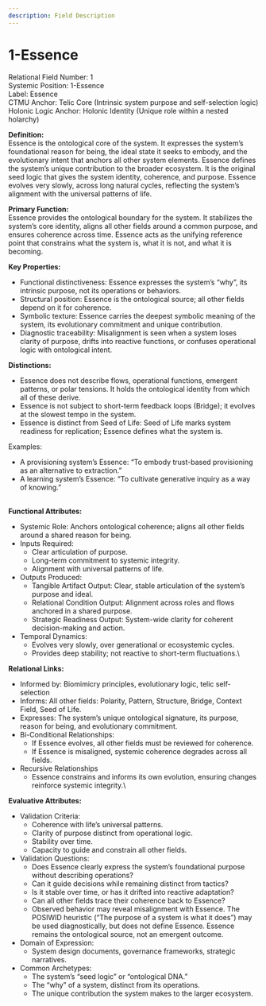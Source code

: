 ```yaml
---
description: Field Description
---
```


# 1-Essence

Relational Field Number: 1\
Systemic Position: 1-Essence\
Label: Essence\
CTMU Anchor: Telic Core (Intrinsic system purpose and self-selection logic)\
Holonic Logic Anchor: Holonic Identity (Unique role within a nested holarchy)

**Definition:**\
Essence is the ontological core of the system. It expresses the system’s foundational reason for being, the ideal state it seeks to embody, and the evolutionary intent that anchors all other system elements. Essence defines the system’s unique contribution to the broader ecosystem. It is the original seed logic that gives the system identity, coherence, and purpose. Essence evolves very slowly, across long natural cycles, reflecting the system’s alignment with the universal patterns of life.

**Primary Function:**\
Essence provides the ontological boundary for the system. It stabilizes the system’s core identity, aligns all other fields around a common purpose, and ensures coherence across time. Essence acts as the unifying reference point that constrains what the system is, what it is not, and what it is becoming.

**Key Properties:**

* Functional distinctiveness: Essence expresses the system’s “why”, its intrinsic purpose, not its operations or behaviors.
* Structural position: Essence is the ontological source; all other fields depend on it for coherence.
* Symbolic texture: Essence carries the deepest symbolic meaning of the system, its evolutionary commitment and unique contribution.
* Diagnostic traceability: Misalignment is seen when a system loses clarity of purpose, drifts into reactive functions, or confuses operational logic with ontological intent.

**Distinctions:**

* Essence does not describe flows, operational functions, emergent patterns, or polar tensions. It holds the ontological identity from which all of these derive.
* Essence is not subject to short-term feedback loops (Bridge); it evolves at the slowest tempo in the system.
* Essence is distinct from Seed of Life: Seed of Life marks system readiness for replication; Essence defines what the system is.

Examples:

* A provisioning system’s Essence: “To embody trust-based provisioning as an alternative to extraction.”
* A learning system’s Essence: “To cultivate generative inquiry as a way of knowing.”

\
**Functional Attributes:**

* Systemic Role: Anchors ontological coherence; aligns all other fields around a shared reason for being.
* Inputs Required:
  * Clear articulation of purpose.
  * Long-term commitment to systemic integrity.
  * Alignment with universal patterns of life.
* Outputs Produced:
  * Tangible Artifact Output: Clear, stable articulation of the system’s purpose and ideal.
  * Relational Condition Output: Alignment across roles and flows anchored in a shared purpose.
  * Strategic Readiness Output: System-wide clarity for coherent decision-making and action.
* Temporal Dynamics:
  * Evolves very slowly, over generational or ecosystemic cycles.
  * Provides deep stability; not reactive to short-term fluctuations.\


**Relational Links:**

* Informed by: Biomimicry principles, evolutionary logic, telic self-selection
* Informs: All other fields: Polarity, Pattern, Structure, Bridge, Context Field, Seed of Life.
* Expresses: The system’s unique ontological signature, its purpose, reason for being, and evolutionary commitment.
* Bi-Conditional Relationships:
  * If Essence evolves, all other fields must be reviewed for coherence.
  * If Essence is misaligned, systemic coherence degrades across all fields.
* Recursive Relationships
  * Essence constrains and informs its own evolution, ensuring changes reinforce systemic integrity.\


**Evaluative Attributes:**

* Validation Criteria:
  * Coherence with life’s universal patterns.
  * Clarity of purpose distinct from operational logic.
  * Stability over time.
  * Capacity to guide and constrain all other fields.
* Validation Questions:
  * Does Essence clearly express the system’s foundational purpose without describing operations?
  * Can it guide decisions while remaining distinct from tactics?
  * Is it stable over time, or has it drifted into reactive adaptation?
  * Can all other fields trace their coherence back to Essence?
  * Observed behavior may reveal misalignment with Essence. The POSIWID heuristic (“The purpose of a system is what it does”) may be used diagnostically, but does not define Essence. Essence remains the ontological source, not an emergent outcome.
* Domain of Expression:
  * System design documents, governance frameworks, strategic narratives.
* Common Archetypes:
  * The system’s “seed logic” or “ontological DNA.”
  * The “why” of a system, distinct from its operations.
  * The unique contribution the system makes to the larger ecosystem.

